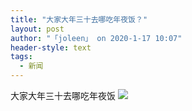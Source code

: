 ```yaml
---
title: "大家大年三十去哪吃年夜饭？"
layout: post
author: "「joleen」 on 2020-1-17 10:07"
header-style: text
tags:
  - 新闻
---
```


<head></head>
<body>
  大家大年三十去哪吃年夜饭
 <img src="https://bbs.boniu123.cc/static/image/smiley/3tuzki_emoticons/tuzki_004.gif" smilieid="141">
 <br>
</body>


